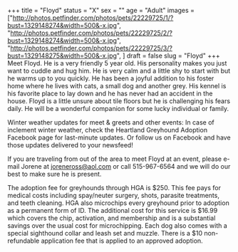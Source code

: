 +++
title = "Floyd"
status = "X"
sex = ""
age = "Adult"
images = ["http://photos.petfinder.com/photos/pets/22229725/1/?bust=1329148274&width=500&-x.jpg",
"http://photos.petfinder.com/photos/pets/22229725/2/?bust=1329148274&width=500&-x.jpg",
"http://photos.petfinder.com/photos/pets/22229725/3/?bust=1329148275&width=500&-x.jpg",
]
draft = false
slug = "Floyd"
+++
Meet Floyd.  He is a very friendly 5 year old. His personality makes you just want to cuddle and hug him.  He is very calm and a little shy to start with but he warms up to you quickly.  He has been a joyful addition to his foster home where he lives with cats, a small dog and another grey.  His kennel is his favorite place to lay down and he has never had an accident in the house. Floyd is a little unsure about tile floors but he is challenging his fears daily. He will be a wonderful companion for some lucky individual or family.


Winter weather updates for meet & greets and other events: In case of inclement winter weather, check the Heartland Greyhound Adoption Facebook page for last-minute updates. Or follow us on Facebook and have those updates delivered to your newsfeed!


If you are traveling from out of the area to meet Floyd at an event, please e-mail Jorene at joreneross@aol.com or call 515-967-6564 and we will do our best to make sure he is present.

The adoption fee for greyhounds through HGA is $250. This fee pays for medical costs including spay/neuter surgery, shots, parasite treatments, and teeth cleaning. HGA also microchips every greyhound prior to adoption as a permanent form of ID. The additional cost for this service is $16.99 which covers the chip, activation, and membership and is a substantial savings over the usual cost for microchipping. Each dog also comes with a special sighthound collar and leash set and muzzle. There is a $10 non-refundable application fee that is applied to an approved adoption.


